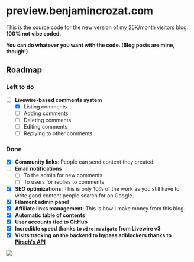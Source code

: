# preview.benjamincrozat.com

This is the source code for the new version of my 25K/month visitors blog. **100% not vibe coded.**

**You can do whatever you want with the code. (Blog posts are mine, though!)**

## Roadmap

### Left to do

- [ ] **Livewire-based comments system**
  - [x] Listing comments
  - [ ] Adding comments
  - [ ] Deleting comments
  - [ ] Editing comments
  - [ ] Replying to other comments

### Done

- [x] **Community links**: People can send content they created.
- [ ] **Email notifications**
  - [ ] To the admin for new comments
  - [ ] To users for replies to comments
- [x] **SEO optimizations**: This is only 10% of the work as you still have to write good content people search for on Google.
- [x] **Filament admin panel**
- [x] **Affiliate links management**: This is how I make money from this blog.
- [x] **Automatic table of contents**
- [x] **User accounts tied to GitHub**
- [x] **Incredible speed thanks to `wire:navigate` from Livewire v3**
- [x] **Visits tracking on the backend to bypass adblockers thanks to [Pirsch's API](https://benjamincrozat.com/recommends/pirsch-analytics)**

![](https://github.com/user-attachments/assets/e63510de-bb76-4959-95a5-76015f6ab555)
